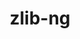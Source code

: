 ---
title: "zlib-ng"
layout: cache
categories: [package, develop-2024-05-19]
meta: {"versions": ["2.0.7", "2.1.6"], "compilers": ["apple-clang@=15.0.0", "cce@=15.0.1", "clang@=14.0.0", "gcc@=10.2.1", "gcc@=10.3.0", "gcc@=10.5.0", "gcc@=11.1.0", "gcc@=11.4.0", "gcc@=12.3.0", "gcc@=7.3.1", "gcc@=7.5.0", "gcc@=9.4.0", "intel@=2021.10.0", "msvc@=19.39.33523", "oneapi@=2023.2.0", "oneapi@=2024.0.0"], "oss": ["amzn2", "centos7", "rhel8", "sle_hpc15", "ubuntu18.04", "ubuntu20.04", "ubuntu22.04", "ventura", "windows10.0.20348"], "platforms": ["darwin", "linux", "windows"], "targets": ["aarch64", "neoverse_n1", "neoverse_v1", "neoverse_v2", "ppc64le", "x86_64", "x86_64_v3", "x86_64_v4", "zen4"], "stacks": ["aws-isc", "aws-isc-aarch64", "aws-pcluster-neoverse_v1", "aws-pcluster-x86_64_v4", "build_systems", "data-vis-sdk", "developer-tools", "developer-tools-manylinux2014", "e4s", "e4s-cray-rhel", "e4s-cray-sles", "e4s-neoverse-v2", "e4s-neoverse_v1", "e4s-oneapi", "e4s-power", "e4s-rocm-external", "ml-darwin-aarch64-mps", "ml-linux-x86_64-cpu", "ml-linux-x86_64-cuda", "radiuss", "radiuss-aws", "radiuss-aws-aarch64", "root", "tutorial", "windows-vis"], "num_specs": 29, "num_specs_by_stack": {"ml-darwin-aarch64-mps": 1, "root": 29, "aws-isc-aarch64": 2, "radiuss-aws-aarch64": 2, "aws-pcluster-neoverse_v1": 2, "aws-pcluster-x86_64_v4": 6, "radiuss-aws": 1, "aws-isc": 1, "developer-tools-manylinux2014": 1, "e4s-cray-rhel": 1, "data-vis-sdk": 1, "e4s-power": 1, "e4s-cray-sles": 1, "radiuss": 1, "developer-tools": 1, "build_systems": 1, "e4s-neoverse_v1": 1, "e4s-neoverse-v2": 1, "ml-linux-x86_64-cpu": 1, "tutorial": 7, "e4s-rocm-external": 1, "ml-linux-x86_64-cuda": 1, "e4s": 1, "e4s-oneapi": 1, "windows-vis": 1}}
spec_details: [{"hash": "gupz2crim2jetppx3b5jawmlyo57np4b", "compiler": "apple-clang@=15.0.0", "versions": ["2.1.6"], "os": "ventura", "platform": "darwin", "target": "aarch64", "variants": ["build_system=autotools", "+compat", "+new_strategies", "+opt", "+pic", "+shared"], "stacks": ["ml-darwin-aarch64-mps", "root"], "size": "-", "tarball": "https://binaries.spack.io/releases/develop-2024-05-19/build_cache/darwin-ventura-aarch64/apple-clang-15.0.0/zlib-ng-2.1.6/darwin-ventura-aarch64-apple-clang-15.0.0-zlib-ng-2.1.6-gupz2crim2jetppx3b5jawmlyo57np4b.spack"}, {"hash": "twb2r5tdw2qareeiyrz4ffgmsbdjgdvf", "compiler": "gcc@=7.3.1", "versions": ["2.1.6"], "os": "amzn2", "platform": "linux", "target": "aarch64", "variants": ["build_system=autotools", "+compat", "+new_strategies", "+opt", "+pic", "+shared"], "stacks": ["root", "aws-isc-aarch64", "radiuss-aws-aarch64"], "size": "-", "tarball": "https://binaries.spack.io/releases/develop-2024-05-19/build_cache/linux-amzn2-aarch64/gcc-7.3.1/zlib-ng-2.1.6/linux-amzn2-aarch64-gcc-7.3.1-zlib-ng-2.1.6-twb2r5tdw2qareeiyrz4ffgmsbdjgdvf.spack"}, {"hash": "6e3hrcnuke4v4hti6uiw4nghxj4obtcw", "compiler": "gcc@=7.3.1", "versions": ["2.1.6"], "os": "amzn2", "platform": "linux", "target": "neoverse_n1", "variants": ["build_system=autotools", "+compat", "+new_strategies", "+opt", "+pic", "+shared"], "stacks": ["root", "aws-isc-aarch64", "radiuss-aws-aarch64"], "size": "-", "tarball": "https://binaries.spack.io/releases/develop-2024-05-19/build_cache/linux-amzn2-neoverse_n1/gcc-7.3.1/zlib-ng-2.1.6/linux-amzn2-neoverse_n1-gcc-7.3.1-zlib-ng-2.1.6-6e3hrcnuke4v4hti6uiw4nghxj4obtcw.spack"}, {"hash": "dz6x2uro7b7mwlldxy3mtmlehrok4lcw", "compiler": "gcc@=12.3.0", "versions": ["2.1.6"], "os": "amzn2", "platform": "linux", "target": "neoverse_n1", "variants": ["build_system=autotools", "+compat", "+new_strategies", "+opt", "+pic", "+shared"], "stacks": ["aws-pcluster-neoverse_v1", "root"], "size": "-", "tarball": "https://binaries.spack.io/releases/develop-2024-05-19/build_cache/linux-amzn2-neoverse_n1/gcc-12.3.0/zlib-ng-2.1.6/linux-amzn2-neoverse_n1-gcc-12.3.0-zlib-ng-2.1.6-dz6x2uro7b7mwlldxy3mtmlehrok4lcw.spack"}, {"hash": "h6tiemmm7dfhbmqoef5wm5ym7bmw4bqq", "compiler": "gcc@=12.3.0", "versions": ["2.1.6"], "os": "amzn2", "platform": "linux", "target": "neoverse_v1", "variants": ["build_system=autotools", "+compat", "+new_strategies", "+opt", "+pic", "+shared"], "stacks": ["aws-pcluster-neoverse_v1", "root"], "size": "-", "tarball": "https://binaries.spack.io/releases/develop-2024-05-19/build_cache/linux-amzn2-neoverse_v1/gcc-12.3.0/zlib-ng-2.1.6/linux-amzn2-neoverse_v1-gcc-12.3.0-zlib-ng-2.1.6-h6tiemmm7dfhbmqoef5wm5ym7bmw4bqq.spack"}, {"hash": "4dgwua2quff2s26vq5gu756hfbi444rk", "compiler": "gcc@=12.3.0", "versions": ["2.1.6"], "os": "amzn2", "platform": "linux", "target": "x86_64_v3", "variants": ["build_system=autotools", "+compat", "+new_strategies", "+opt", "+pic", "+shared"], "stacks": ["root", "aws-pcluster-x86_64_v4"], "size": "-", "tarball": "https://binaries.spack.io/releases/develop-2024-05-19/build_cache/linux-amzn2-x86_64_v3/gcc-12.3.0/zlib-ng-2.1.6/linux-amzn2-x86_64_v3-gcc-12.3.0-zlib-ng-2.1.6-4dgwua2quff2s26vq5gu756hfbi444rk.spack"}, {"hash": "imp66brpaibvdsis67szce5djrweopvx", "compiler": "gcc@=7.3.1", "versions": ["2.1.6"], "os": "amzn2", "platform": "linux", "target": "x86_64_v3", "variants": ["build_system=autotools", "+compat", "+new_strategies", "+opt", "+pic", "+shared"], "stacks": ["root", "radiuss-aws", "aws-isc"], "size": "-", "tarball": "https://binaries.spack.io/releases/develop-2024-05-19/build_cache/linux-amzn2-x86_64_v3/gcc-7.3.1/zlib-ng-2.1.6/linux-amzn2-x86_64_v3-gcc-7.3.1-zlib-ng-2.1.6-imp66brpaibvdsis67szce5djrweopvx.spack"}, {"hash": "v6wio25yuzpyva443pugfukdwd3boiuk", "compiler": "oneapi@=2023.2.0", "versions": ["2.1.6"], "os": "amzn2", "platform": "linux", "target": "x86_64_v3", "variants": ["build_system=autotools", "+compat", "+new_strategies", "+opt", "+pic", "+shared"], "stacks": ["root", "aws-pcluster-x86_64_v4"], "size": "-", "tarball": "https://binaries.spack.io/releases/develop-2024-05-19/build_cache/linux-amzn2-x86_64_v3/oneapi-2023.2.0/zlib-ng-2.1.6/linux-amzn2-x86_64_v3-oneapi-2023.2.0-zlib-ng-2.1.6-v6wio25yuzpyva443pugfukdwd3boiuk.spack"}, {"hash": "leuwjfvddomrdufajy3xfjcfwmew6wff", "compiler": "gcc@=10.2.1", "versions": ["2.1.6"], "os": "centos7", "platform": "linux", "target": "x86_64_v3", "variants": ["build_system=autotools", "+compat", "+new_strategies", "+opt", "+pic", "+shared"], "stacks": ["root", "developer-tools-manylinux2014"], "size": "-", "tarball": "https://binaries.spack.io/releases/develop-2024-05-19/build_cache/linux-centos7-x86_64_v3/gcc-10.2.1/zlib-ng-2.1.6/linux-centos7-x86_64_v3-gcc-10.2.1-zlib-ng-2.1.6-leuwjfvddomrdufajy3xfjcfwmew6wff.spack"}, {"hash": "h367cawjl73xfdx4uhqye4evrgv742t4", "compiler": "intel@=2021.10.0", "versions": ["2.1.6"], "os": "amzn2", "platform": "linux", "target": "x86_64_v3", "variants": ["build_system=autotools", "+compat", "+new_strategies", "+opt", "+pic", "+shared"], "stacks": ["root", "aws-pcluster-x86_64_v4"], "size": "-", "tarball": "https://binaries.spack.io/releases/develop-2024-05-19/build_cache/linux-amzn2-x86_64_v3/intel-2021.10.0/zlib-ng-2.1.6/linux-amzn2-x86_64_v3-intel-2021.10.0-zlib-ng-2.1.6-h367cawjl73xfdx4uhqye4evrgv742t4.spack"}, {"hash": "wtgkbvkzraz3hjaalckykdpzbf6q7td6", "compiler": "gcc@=12.3.0", "versions": ["2.1.6"], "os": "amzn2", "platform": "linux", "target": "x86_64_v4", "variants": ["build_system=autotools", "+compat", "+new_strategies", "+opt", "+pic", "+shared"], "stacks": ["root", "aws-pcluster-x86_64_v4"], "size": "-", "tarball": "https://binaries.spack.io/releases/develop-2024-05-19/build_cache/linux-amzn2-x86_64_v4/gcc-12.3.0/zlib-ng-2.1.6/linux-amzn2-x86_64_v4-gcc-12.3.0-zlib-ng-2.1.6-wtgkbvkzraz3hjaalckykdpzbf6q7td6.spack"}, {"hash": "7b4dmhdan2noidqp5zbd4jxnwsjwjr2e", "compiler": "intel@=2021.10.0", "versions": ["2.1.6"], "os": "amzn2", "platform": "linux", "target": "x86_64_v4", "variants": ["build_system=autotools", "+compat", "+new_strategies", "+opt", "+pic", "+shared"], "stacks": ["root", "aws-pcluster-x86_64_v4"], "size": "-", "tarball": "https://binaries.spack.io/releases/develop-2024-05-19/build_cache/linux-amzn2-x86_64_v4/intel-2021.10.0/zlib-ng-2.1.6/linux-amzn2-x86_64_v4-intel-2021.10.0-zlib-ng-2.1.6-7b4dmhdan2noidqp5zbd4jxnwsjwjr2e.spack"}, {"hash": "7nw5zfujtqstxixqsu4zpfhgkhznr7j4", "compiler": "oneapi@=2023.2.0", "versions": ["2.1.6"], "os": "amzn2", "platform": "linux", "target": "x86_64_v4", "variants": ["build_system=autotools", "+compat", "+new_strategies", "+opt", "+pic", "+shared"], "stacks": ["root", "aws-pcluster-x86_64_v4"], "size": "-", "tarball": "https://binaries.spack.io/releases/develop-2024-05-19/build_cache/linux-amzn2-x86_64_v4/oneapi-2023.2.0/zlib-ng-2.1.6/linux-amzn2-x86_64_v4-oneapi-2023.2.0-zlib-ng-2.1.6-7nw5zfujtqstxixqsu4zpfhgkhznr7j4.spack"}, {"hash": "ahochu27ve53yrkr7hy25a4ydt5hbej2", "compiler": "cce@=15.0.1", "versions": ["2.1.6"], "os": "rhel8", "platform": "linux", "target": "zen4", "variants": ["build_system=autotools", "+compat", "+new_strategies", "+opt", "+pic", "+shared"], "stacks": ["root", "e4s-cray-rhel"], "size": "-", "tarball": "https://binaries.spack.io/releases/develop-2024-05-19/build_cache/linux-rhel8-zen4/cce-15.0.1/zlib-ng-2.1.6/linux-rhel8-zen4-cce-15.0.1-zlib-ng-2.1.6-ahochu27ve53yrkr7hy25a4ydt5hbej2.spack"}, {"hash": "ads7byyselwnbum7qq2htngyj7zstp2h", "compiler": "gcc@=11.1.0", "versions": ["2.1.6"], "os": "ubuntu20.04", "platform": "linux", "target": "x86_64_v3", "variants": ["build_system=autotools", "+compat", "+new_strategies", "+opt", "+pic", "+shared"], "stacks": ["root", "data-vis-sdk"], "size": "-", "tarball": "https://binaries.spack.io/releases/develop-2024-05-19/build_cache/linux-ubuntu20.04-x86_64_v3/gcc-11.1.0/zlib-ng-2.1.6/linux-ubuntu20.04-x86_64_v3-gcc-11.1.0-zlib-ng-2.1.6-ads7byyselwnbum7qq2htngyj7zstp2h.spack"}, {"hash": "d2455uucihnslhbwfb6zlnugtooegsro", "compiler": "gcc@=9.4.0", "versions": ["2.1.6"], "os": "ubuntu20.04", "platform": "linux", "target": "ppc64le", "variants": ["build_system=autotools", "+compat", "+new_strategies", "+opt", "+pic", "+shared"], "stacks": ["root", "e4s-power"], "size": "-", "tarball": "https://binaries.spack.io/releases/develop-2024-05-19/build_cache/linux-ubuntu20.04-ppc64le/gcc-9.4.0/zlib-ng-2.1.6/linux-ubuntu20.04-ppc64le-gcc-9.4.0-zlib-ng-2.1.6-d2455uucihnslhbwfb6zlnugtooegsro.spack"}, {"hash": "2d4oexjdstewai47iqzrehu5sddi73uu", "compiler": "gcc@=10.3.0", "versions": ["2.1.6"], "os": "sle_hpc15", "platform": "linux", "target": "x86_64_v4", "variants": ["build_system=autotools", "+compat", "+new_strategies", "+opt", "+pic", "+shared"], "stacks": ["root", "e4s-cray-sles"], "size": "-", "tarball": "https://binaries.spack.io/releases/develop-2024-05-19/build_cache/linux-sle_hpc15-x86_64_v4/gcc-10.3.0/zlib-ng-2.1.6/linux-sle_hpc15-x86_64_v4-gcc-10.3.0-zlib-ng-2.1.6-2d4oexjdstewai47iqzrehu5sddi73uu.spack"}, {"hash": "sp4y6abyivcnvzhmdo4mmcmxak4nvl76", "compiler": "gcc@=7.5.0", "versions": ["2.1.6"], "os": "ubuntu18.04", "platform": "linux", "target": "x86_64_v3", "variants": ["build_system=autotools", "+compat", "+new_strategies", "+opt", "+pic", "+shared"], "stacks": ["radiuss", "root", "developer-tools", "build_systems"], "size": "-", "tarball": "https://binaries.spack.io/releases/develop-2024-05-19/build_cache/linux-ubuntu18.04-x86_64_v3/gcc-7.5.0/zlib-ng-2.1.6/linux-ubuntu18.04-x86_64_v3-gcc-7.5.0-zlib-ng-2.1.6-sp4y6abyivcnvzhmdo4mmcmxak4nvl76.spack"}, {"hash": "yilkvbstgagk5hw4bid3kyzpffzrkt55", "compiler": "gcc@=11.4.0", "versions": ["2.1.6"], "os": "ubuntu22.04", "platform": "linux", "target": "neoverse_v1", "variants": ["build_system=autotools", "+compat", "+new_strategies", "+opt", "+pic", "+shared"], "stacks": ["root", "e4s-neoverse_v1"], "size": "-", "tarball": "https://binaries.spack.io/releases/develop-2024-05-19/build_cache/linux-ubuntu22.04-neoverse_v1/gcc-11.4.0/zlib-ng-2.1.6/linux-ubuntu22.04-neoverse_v1-gcc-11.4.0-zlib-ng-2.1.6-yilkvbstgagk5hw4bid3kyzpffzrkt55.spack"}, {"hash": "3hzgehnoob3jriibvn74rxdrrpfvusjq", "compiler": "gcc@=11.4.0", "versions": ["2.1.6"], "os": "ubuntu22.04", "platform": "linux", "target": "neoverse_v2", "variants": ["build_system=autotools", "+compat", "+new_strategies", "+opt", "+pic", "+shared"], "stacks": ["e4s-neoverse-v2", "root"], "size": "-", "tarball": "https://binaries.spack.io/releases/develop-2024-05-19/build_cache/linux-ubuntu22.04-neoverse_v2/gcc-11.4.0/zlib-ng-2.1.6/linux-ubuntu22.04-neoverse_v2-gcc-11.4.0-zlib-ng-2.1.6-3hzgehnoob3jriibvn74rxdrrpfvusjq.spack"}, {"hash": "xqtp62nft6pt5slbdljucwnkl5fxd6x4", "compiler": "gcc@=11.4.0", "versions": ["2.1.6"], "os": "ubuntu22.04", "platform": "linux", "target": "x86_64_v3", "variants": ["build_system=autotools", "+compat", "+new_strategies", "+opt", "+pic", "+shared"], "stacks": ["ml-linux-x86_64-cpu", "tutorial", "e4s-rocm-external", "root", "ml-linux-x86_64-cuda", "e4s"], "size": "-", "tarball": "https://binaries.spack.io/releases/develop-2024-05-19/build_cache/linux-ubuntu22.04-x86_64_v3/gcc-11.4.0/zlib-ng-2.1.6/linux-ubuntu22.04-x86_64_v3-gcc-11.4.0-zlib-ng-2.1.6-xqtp62nft6pt5slbdljucwnkl5fxd6x4.spack"}, {"hash": "4ffssvw7dlnznkyvpecvw4tooizorfkr", "compiler": "clang@=14.0.0", "versions": ["2.0.7"], "os": "ubuntu22.04", "platform": "linux", "target": "x86_64_v3", "variants": ["build_system=autotools", "+compat", "+new_strategies", "+opt", "+pic", "+shared"], "stacks": ["root", "tutorial"], "size": "-", "tarball": "https://binaries.spack.io/releases/develop-2024-05-19/build_cache/linux-ubuntu22.04-x86_64_v3/clang-14.0.0/zlib-ng-2.0.7/linux-ubuntu22.04-x86_64_v3-clang-14.0.0-zlib-ng-2.0.7-4ffssvw7dlnznkyvpecvw4tooizorfkr.spack"}, {"hash": "tzedx4jhu5vzbwh7fh4xiyvndmwy4maq", "compiler": "clang@=14.0.0", "versions": ["2.1.6"], "os": "ubuntu22.04", "platform": "linux", "target": "x86_64_v3", "variants": ["build_system=autotools", "+compat", "+new_strategies", "+opt", "+pic", "+shared"], "stacks": ["root", "tutorial"], "size": "-", "tarball": "https://binaries.spack.io/releases/develop-2024-05-19/build_cache/linux-ubuntu22.04-x86_64_v3/clang-14.0.0/zlib-ng-2.1.6/linux-ubuntu22.04-x86_64_v3-clang-14.0.0-zlib-ng-2.1.6-tzedx4jhu5vzbwh7fh4xiyvndmwy4maq.spack"}, {"hash": "2wtyhbql33lcbihphdxwddookvagof6l", "compiler": "gcc@=10.5.0", "versions": ["2.1.6"], "os": "ubuntu22.04", "platform": "linux", "target": "x86_64_v3", "variants": ["build_system=autotools", "+compat", "+new_strategies", "+opt", "+pic", "+shared"], "stacks": ["root", "tutorial"], "size": "-", "tarball": "https://binaries.spack.io/releases/develop-2024-05-19/build_cache/linux-ubuntu22.04-x86_64_v3/gcc-10.5.0/zlib-ng-2.1.6/linux-ubuntu22.04-x86_64_v3-gcc-10.5.0-zlib-ng-2.1.6-2wtyhbql33lcbihphdxwddookvagof6l.spack"}, {"hash": "5bbqtrncm2e3xq5kafqvyyhsu3f5lk3f", "compiler": "oneapi@=2024.0.0", "versions": ["2.1.6"], "os": "ubuntu22.04", "platform": "linux", "target": "x86_64_v3", "variants": ["build_system=autotools", "+compat", "+new_strategies", "+opt", "+pic", "+shared"], "stacks": ["root", "e4s-oneapi"], "size": "-", "tarball": "https://binaries.spack.io/releases/develop-2024-05-19/build_cache/linux-ubuntu22.04-x86_64_v3/oneapi-2024.0.0/zlib-ng-2.1.6/linux-ubuntu22.04-x86_64_v3-oneapi-2024.0.0-zlib-ng-2.1.6-5bbqtrncm2e3xq5kafqvyyhsu3f5lk3f.spack"}, {"hash": "6bhcy7746dslww56qov4muqsyikm3fgs", "compiler": "gcc@=11.4.0", "versions": ["2.0.7"], "os": "ubuntu22.04", "platform": "linux", "target": "x86_64_v3", "variants": ["build_system=autotools", "+compat", "+new_strategies", "+opt", "+pic", "+shared"], "stacks": ["root", "tutorial"], "size": "-", "tarball": "https://binaries.spack.io/releases/develop-2024-05-19/build_cache/linux-ubuntu22.04-x86_64_v3/gcc-11.4.0/zlib-ng-2.0.7/linux-ubuntu22.04-x86_64_v3-gcc-11.4.0-zlib-ng-2.0.7-6bhcy7746dslww56qov4muqsyikm3fgs.spack"}, {"hash": "klmqckvaegntcydjnzuir2dw5edpkayt", "compiler": "gcc@=12.3.0", "versions": ["2.1.6"], "os": "ubuntu22.04", "platform": "linux", "target": "x86_64_v3", "variants": ["build_system=autotools", "+compat", "+new_strategies", "+opt", "+pic", "+shared"], "stacks": ["root", "tutorial"], "size": "-", "tarball": "https://binaries.spack.io/releases/develop-2024-05-19/build_cache/linux-ubuntu22.04-x86_64_v3/gcc-12.3.0/zlib-ng-2.1.6/linux-ubuntu22.04-x86_64_v3-gcc-12.3.0-zlib-ng-2.1.6-klmqckvaegntcydjnzuir2dw5edpkayt.spack"}, {"hash": "dbx6km5h4gmz43zwulyopdlp7eg3s6hj", "compiler": "gcc@=11.4.0", "versions": ["2.0.7"], "os": "ubuntu22.04", "platform": "linux", "target": "x86_64_v3", "variants": ["build_system=autotools", "+compat", "+new_strategies", "+opt", "+pic", "+shared"], "stacks": ["root", "tutorial"], "size": "-", "tarball": "https://binaries.spack.io/releases/develop-2024-05-19/build_cache/linux-ubuntu22.04-x86_64_v3/gcc-11.4.0/zlib-ng-2.0.7/linux-ubuntu22.04-x86_64_v3-gcc-11.4.0-zlib-ng-2.0.7-dbx6km5h4gmz43zwulyopdlp7eg3s6hj.spack"}, {"hash": "qgzmx74vwv4wwwltr7j3jgxvqdsiv23p", "compiler": "msvc@=19.39.33523", "versions": ["2.1.6"], "os": "windows10.0.20348", "platform": "windows", "target": "x86_64", "variants": ["build_system=cmake", "build_type=Release", "+compat", "generator=ninja", "~ipo", "+new_strategies", "+opt", "+pic", "+shared"], "stacks": ["root", "windows-vis"], "size": "-", "tarball": "https://binaries.spack.io/releases/develop-2024-05-19/build_cache/windows-windows10.0.20348-x86_64/msvc-19.39.33523/zlib-ng-2.1.6/windows-windows10.0.20348-x86_64-msvc-19.39.33523-zlib-ng-2.1.6-qgzmx74vwv4wwwltr7j3jgxvqdsiv23p.spack"}]
---